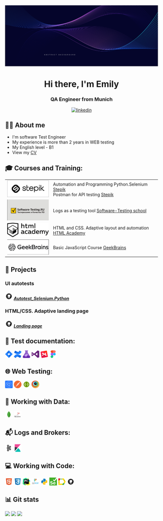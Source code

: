 ![Header](https://github.com/Emily-code/Emily-code/blob/main/images/abstract.jpg)

<div id="header" align="center">
    <h1>Hi there, I'm Emily</h1>
    <h3>QA Engineer from Munich</h3>
</div>


<div id="socials" align="center">
    <a href="https://www.linkedin.com/in/emily-askarova/">
        <img src="https://img.shields.io/badge/LinkedIn-blue?style=for-the-badge&logo=linkedin&logoColor=white" alt="linkedin"/>
    </a>
</div>


## :raising_hand_woman: About me 
- I'm software Test Engineer
- My experience is more than 2 years in WEB testing
- My English level - B1
- View my [CV]()

[//]: # (&#8287;&#8287;&#8287;&#8287;&#8287;)
## :mortar_board: Сourses and Training:
<table width="100%" border='0'>
    <tr>
        <td width="30%" valign="middle"><img src="images/stepik_logo.png"></td>
        <td valign="middle">Automation and Programming Python.Selenium <a target="_blank" href="https://stepik.org/cert/1891055?lang=en">Stepik</a><br>Postman for API testing <a target="_blank" href="https://stepik.org/cert/2074546?lang=en">Stepik</a> </td>
    </tr>
    <tr>
        <td width="30%" valign="middle"><img src="images/software testing_logo.png"></td>
        <td valign="middle">Logs as a testing tool <a target="_blank" href="https://cert.software-testing.ru/324819308719899209">Software-Testing school</a></td>
    </tr>
    <tr>
        <td width="30%" valign="middle"><img src="images/htmlacademy_logo.png"></td>
        <td valign="middle">HTML and CSS. Adaptive layout and automation  <a target="_blank" href="https://htmlacademy.ru/intensive/adaptive">HTML Academy</a></td>
    </tr>
    <tr>
        <td width="30%" valign="middle"><img src="images/geekbrains_logo.png"></td>
        <td valign="middle">Basic JavaScript Course  <a target="_blank" href="https://gb.ru/courses/programming">GeekBrains</a></td>
    </tr>
</table>
  
[//]: # (&#8287;&#8287;&#8287;&#8287;&#8287;)
## :briefcase: Projects
### UI autotests
##### <img width="5%" title="GitHub" src="images/github_logo.png"> [Autotest_Selenium.Python](https://github.com/Emily-code/Autotest_Selenium.Python)

### HTML/CSS. Adaptive landing page
##### <img width="5%" title="GitHub" src="images/github_logo.png"> [Landing page](https://github.com/Emily-code/Industrial-Hoses-landing)



[//]: # (&#8287;&#8287;&#8287;&#8287;&#8287;)
## :page_with_curl: Test documentation:
<p>
    <code><img width="5%" title="Jira" src="images/jira.png"></code>
    <code><img width="5%" title="Confluence" src="images/confluence.png"></code>
    <code><img width="5%" title="Azure Test Plans" src="images/azure_testplans.png"></code>
    <code><img width="5%" title="Microsoft Test Manager" src="images/visualstudio.png"></code>
    <code><img width="5%" title="Xmind" src="images/xmind.png"></code>
    <code><img width="5%" title="Figma" src="images/figma.png"></code>
</p>

[//]: # (&#8287;&#8287;&#8287;&#8287;&#8287;)
## :globe_with_meridians: Web Testing:
<p>
    <code><img width="5%" title="Chrome DevTools" src="images/chrome_devtools.png"></code>
    <code><img width="5%" title="Postman" src="images/postman.png"></code>
    <code><img width="5%" title="Swagger" src="images/swagger.png"></code>
    <code><img width="5%" title="BrowserStack" src="images/browserstack.png"></code>
    
    
</p>

[//]: # (&#8287;&#8287;&#8287;&#8287;&#8287;)
## :floppy_disk: Working with Data:
<p>
    <code><img width="5%" title="MongoDB" src="images/mongodb.png"></code>
    <code><img width="5%" title="Microsoft SQL" src="images/microsoft_sql.png"></code>
</p>

[//]: # (&#8287;&#8287;&#8287;&#8287;&#8287;)
## :mailbox_with_mail: Logs and Brokers:
<p>
    <code><img width="5%" title="Kafka" src="images/kafka.png"></code>
    <code><img width="5%" title="Kibana" src="images/kibana.png"></code>
</p>

[//]: # (&#8287;&#8287;&#8287;&#8287;&#8287;)
## :computer: Working with Code:
<p>
    <code><img width="5%" title="HTML" src="images/html.png"></code>
    <code><img width="5%" title="CSS" src="images/css.png"></code>
    <code><img width="5%" title="Pycharm" src="images/pycharm.png"></code>
    <code><img width="5%" title="Pytest" src="images/pytest.png"></code>
    <code><img width="5%" title="Python" src="images/python.png"></code>
    <code><img width="5%" title="Selenium" src="images/selenium.png"></code>
    <code><img width="5%" title="Allure Report" src="images/allure_report.png"></code>
    <code><img width="5%" title="Github" src="images/github_logo.png"></code>
</p>


[//]: # (&#8287;&#8287;&#8287;&#8287;&#8287;)
## :bar_chart: Git stats
![](http://github-profile-summary-cards.vercel.app/api/cards/stats?username=Emily-code&theme=tokyonight)
![](https://github-readme-stats.vercel.app/api/top-langs/?username=Emily-code&layout=compact&theme=tokyonight)
![](https://github-profile-summary-cards.vercel.app/api/cards/profile-details?username=Emily-code&theme=tokyonight)

